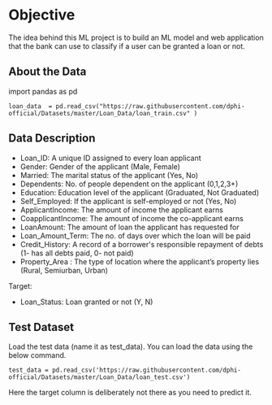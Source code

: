 

# Objective

The idea behind this ML project is to build an ML model and web application that the bank can use to classify if a user can be granted a loan or not.



 

## About the Data

import pandas as pd
```
loan_data  = pd.read_csv("https://raw.githubusercontent.com/dphi-official/Datasets/master/Loan_Data/loan_train.csv" )
```

## Data Description

* Loan_ID: A unique ID assigned to every loan applicant
* Gender: Gender of the applicant (Male, Female)
* Married: The marital status of the applicant (Yes, No)
* Dependents: No. of people dependent on the applicant (0,1,2,3+)
* Education: Education level of the applicant (Graduated, Not Graduated)
* Self_Employed: If the applicant is self-employed or not (Yes, No)
* ApplicantIncome: The amount of income the applicant earns
* CoapplicantIncome: The amount of income the co-applicant earns
* LoanAmount: The amount of loan the applicant has requested for
* Loan_Amount_Term: The  no. of days over which the loan will be paid
* Credit_History: A record of a borrower's responsible repayment of debts (1- has all debts paid, 0- not paid)
* Property_Area : The type of location where the applicant’s property lies (Rural, Semiurban, Urban)

Target:

* Loan_Status: Loan granted or not (Y, N)



## Test Dataset

Load the test data (name it as test_data). You can load the data using the below command.
```
test_data = pd.read_csv('https://raw.githubusercontent.com/dphi-official/Datasets/master/Loan_Data/loan_test.csv')
```
Here the target column is deliberately not there as you need to predict it.


